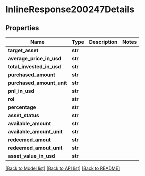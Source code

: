# InlineResponse200247Details

## Properties
Name | Type | Description | Notes
------------ | ------------- | ------------- | -------------
**target_asset** | **str** |  | 
**average_price_in_usd** | **str** |  | 
**total_invested_in_usd** | **str** |  | 
**purchased_amount** | **str** |  | 
**purchased_amount_unit** | **str** |  | 
**pnl_in_usd** | **str** |  | 
**roi** | **str** |  | 
**percentage** | **str** |  | 
**asset_status** | **str** |  | 
**available_amount** | **str** |  | 
**available_amount_unit** | **str** |  | 
**redeemed_amout** | **str** |  | 
**redeemed_amout_unit** | **str** |  | 
**asset_value_in_usd** | **str** |  | 

[[Back to Model list]](../README.md#documentation-for-models) [[Back to API list]](../README.md#documentation-for-api-endpoints) [[Back to README]](../README.md)

